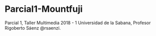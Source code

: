 # Parcial1-Mountfuji
Parcial 1, Taller Multimedia 2018 - 1 Universidad de la Sabana, Profesor Rigoberto Sáenz @rsaenzi.
